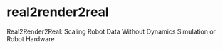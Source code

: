 # real2render2real
Real2Render2Real: Scaling Robot Data Without Dynamics Simulation or Robot Hardware

